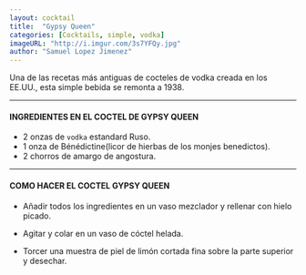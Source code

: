 ```yaml
---
layout: cocktail
title:  "Gypsy Queen"
categories: [Cocktails, simple, vodka]
imageURL: "http://i.imgur.com/3s7YFQy.jpg"
author: "Samuel Lopez Jimenez"
---
```


Una de las recetas más antiguas de cocteles de vodka creada en los EE.UU., esta simple bebida se remonta
a 1938.

**************************************************

#### INGREDIENTES EN EL COCTEL DE GYPSY QUEEN

- 2 onzas de `vodka` estandard Ruso.
- 1 onza de Bénédictine(licor de hierbas de los monjes benedictos).
- 2 chorros de amargo de angostura.

**************************************************

#### COMO HACER EL COCTEL GYPSY QUEEN

- Añadir todos los ingredientes en un vaso mezclador y rellenar con hielo picado.

- Agitar y colar en un vaso de cóctel helada.

- Torcer una muestra de piel de limón cortada fina sobre la parte superior y desechar.
